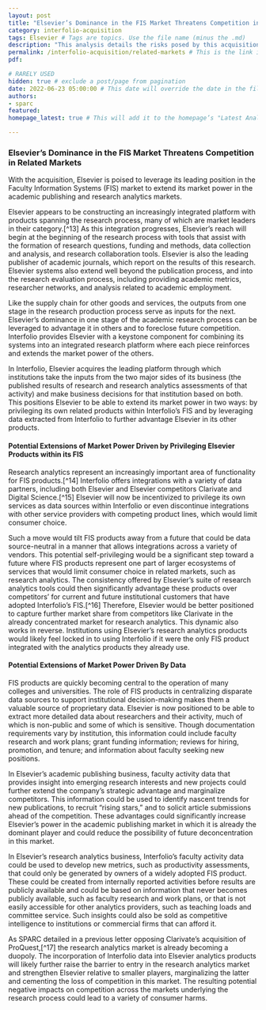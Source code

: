 ```yaml
---
layout: post 
title: "Elsevier’s Dominance in the FIS Market Threatens Competition in Related Markets" 
category: interfolio-acquisition
tags: Elsevier # Tags are topics. Use the file name (minus the .md)
description: "This analysis details the risks posed by this acquisition, what institutions should watch for, and how institutions may consider responding."
permalink: /interfolio-acquisition/related-markets # This is the link it'll show up at.
pdf: 

# RARELY USED
hidden: true # exclude a post/page from pagination
date: 2022-06-23 05:00:00 # This date will override the date in the file name. Mainly we use it to handle ordering in reports / threads. The date can be the day the report was published, and the time can be used to sort posts.
authors: 
- sparc
featured: 
homepage_latest: true # This will add it to the homepage’s "Latest Analysis" section 

---
```


### Elsevier’s Dominance in the FIS Market Threatens Competition in Related Markets

With the acquisition, Elsevier is poised to leverage its leading position in the Faculty Information Systems (FIS) market to extend its market power in the academic publishing and research analytics markets. 

Elsevier appears to be constructing an increasingly integrated platform with products spanning the research process, many of which are market leaders in their category.[^13] As this integration progresses, Elsevier’s reach will begin at the beginning of the research process with tools that assist with the formation of research questions, funding and methods, data collection and analysis, and research collaboration tools. Elsevier is also the leading publisher of academic journals, which report on the results of this research. Elsevier systems also extend well beyond the publication process, and into the research evaluation process, including providing academic metrics, researcher networks, and analysis related to academic employment. 

Like the supply chain for other goods and services, the outputs from one stage in the research production process serve as inputs for the next. Elsevier’s dominance in one stage of the academic research process can be leveraged to advantage it in others and to foreclose future competition. Interfolio provides Elsevier with a keystone component for combining its systems into an integrated research platform where each piece reinforces and extends the market power of the others. 

In Interfolio, Elsevier acquires the leading platform through which institutions take the inputs from the two major sides of its business (the published results of research and research analytics assessments of that activity) and make business decisions for that institution based on both. This positions Elsevier to be able to extend its market power in two ways: by privileging its own related products within Interfolio’s FIS and by leveraging data extracted from Interfolio to further advantage Elsevier in its other products. 


#### Potential Extensions of Market Power Driven by Privileging Elsevier Products within its FIS

Research analytics represent an increasingly important area of functionality for FIS products.[^14] Interfolio offers integrations with a variety of data partners, including both Elsevier and Elsevier competitors Clarivate and Digital Science.[^15] Elsevier will now be incentivized to privilege its own services as data sources within Interfolio or even discontinue integrations with other service providers with competing product lines, which would limit consumer choice. 

Such a move would tilt FIS products away from a future that could be data source-neutral in a manner that allows integrations across a variety of vendors. This potential self-privileging would be a significant step toward a future where FIS products represent one part of larger ecosystems of services that would limit consumer choice in related markets, such as research analytics. The consistency offered by Elsevier’s suite of research analytics tools could then significantly advantage these products over competitors’ for current and future institutional customers that have adopted Interfolio’s FIS.[^16] Therefore, Elsevier would be better positioned to capture further market share from competitors like Clarivate in the already concentrated market for research analytics. This dynamic also works in reverse. Institutions using Elsevier’s research analytics products would likely feel locked in to using Interfolio if it were the only FIS product integrated with the analytics products they already use.


#### Potential Extensions of Market Power Driven By Data

FIS products are quickly becoming central to the operation of many colleges and universities. The role of FIS products in centralizing disparate data sources to support institutional decision-making makes them a valuable source of proprietary data. Elsevier is now positioned to be able to extract more detailed data about researchers and their activity, much of which is non-public and some of which is sensitive. Though documentation requirements vary by institution, this information could include faculty research and work plans; grant funding information; reviews for hiring, promotion, and tenure; and information about faculty seeking new positions.

In Elsevier’s academic publishing business, faculty activity data that provides insight into emerging research interests and new projects could further extend the company’s strategic advantage and marginalize competitors. This information could be used to identify nascent trends for new publications, to recruit “rising stars,” and to solicit article submissions ahead of the competition. These advantages could significantly increase Elsevier’s power in the academic publishing market in which it is already the dominant player and could reduce the possibility of future deconcentration in this market.

In Elsevier’s research analytics business, Interfolio’s faculty activity data could be used to develop new metrics, such as productivity assessments, that could only be generated by owners of a widely adopted FIS product. These could be created from internally reported activities before results are publicly available and could be based on information that never becomes publicly available, such as faculty research and work plans, or that is not easily accessible for other analytics providers, such as teaching loads and committee service. Such insights could also be sold as competitive intelligence to institutions or commercial firms that can afford it. 

As SPARC detailed in a previous letter opposing Clarivate’s acquisition of ProQuest,[^17] the research analytics market is already becoming a duopoly. The incorporation of Interfolio data into Elsevier analytics products will likely further raise the barrier to entry in the research analytics market and strengthen Elsevier relative to smaller players, marginalizing the latter and cementing the loss of competition in this market. The resulting potential negative impacts on competition across the markets underlying the research process could lead to a variety of consumer harms.
